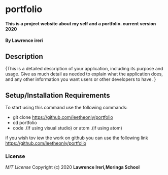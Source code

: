 
# portfolio
#### This is a project website about my self and a portfolio. current version 2020
#### By **Lawrence ireri**
## Description
{This is a detailed description of your application, including its purpose and usage.  Give as much detail as needed to explain what the application does, and any other information you want users or other developers to have. }
## Setup/Installation Requirements
To start using this command use the following commands:
* git clone https://github.com/leetheonly/portfolio
* cd portfolio
* code .(If using visual studio) or atom .(if using atom)

if you wish tov iew the work on github you can use the following link https://github.com/leetheonly/portfolio
### License
*MIT License*
Copyright (c) 2020 **Lawrence Ireri,Moringa School**
  
